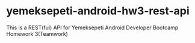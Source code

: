 # yemeksepeti-android-hw3-rest-api
 This is a REST(ful) API for Yemeksepeti Android Developer Bootcamp Homework 3(Teamwork)

